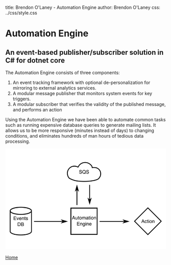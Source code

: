 title: Brendon O'Laney - Automation Engine
author: Brendon O'Laney
css: ../css/style.css

<div class="intro">
<h1>Automation Engine</h1>
<h2>An event-based publisher/subscriber solution in C# for dotnet core</h2>
</div>

The Automation Engine consists of three components:

1. An event tracking framework with optional de-personalization for mirroring
   to external analytics services.
2. A modular message publisher that monitors system events for key triggers.
3. A modular subscriber that verifies the validity of the published message,
   and performs an action

Using the Automation Engine we have been able to automate common tasks such as
running expensive database queries to generate mailing lists. It allows us to
be more responsive (minutes instead of days) to changing conditions, and
eliminates hundreds of man hours of tedious data processing.

![Automation Engine data flowchart](../img/ae.png)

[Home](../index.html)

